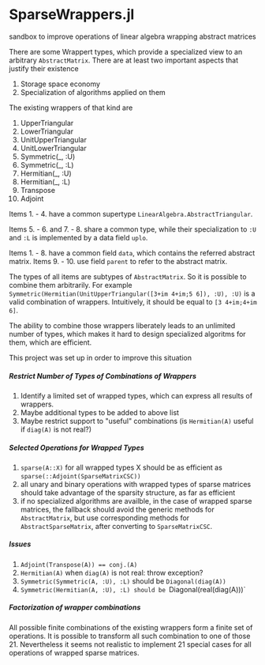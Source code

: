 # SparseWrappers.jl
sandbox to improve operations of linear algebra wrapping abstract matrices

There are some Wrappert types, which provide a specialized view to an arbitrary `AbstractMatrix`.
There are at least two important aspects that justify their existence

  1. Storage space economy
  2. Specialization of algorithms applied on them

The existing wrappers of that kind are

  1. UpperTriangular
  2. LowerTriangular
  3. UnitUpperTriangular
  4. UnitLowerTriangular
  5. Symmetric(_, :U)
  6. Symmetric(_, :L)
  7. Hermitian(_, :U)
  8. Hermitian(_, :L)
  9. Transpose
  10. Adjoint

Items 1. - 4. have a common supertype `LinearAlgebra.AbstractTriangular`.

Items 5. - 6. and 7. - 8. share a common type, while their specialization to `:U` and
`:L` is implemented by a data field `uplo`.

Items 1. - 8. have a common field `data`, which contains the referred abstract matrix.
Items 9. - 10. use field `parent` to refer to the abstract matrix.

The types of all items are subtypes of `AbstractMatrix`. So it is possible to combine them arbitrarily. For example `Symmetric(Hermitian(UnitUpperTriangular([3+im 4+im;5 6]), :U), :U)` is a valid combination of wrappers. Intuitively, it should be equal to `[3 4+im;4+im 6]`.

The ability to combine those wrappers liberately leads to an unlimited number of types,
which makes it hard to design specialized algoritms for them, which are efficient.

This project was set up in order to improve this situation

##### Restrict Number of Types of Combinations of Wrappers

  1. Identify a limited set of wrapped types, which can express all results of wrappers.
  2. Maybe additional types to be added to above list
  3. Maybe restrict support to "useful" combinations (is `Hermitian(A)` useful if `diag(A)` is not real?)

##### Selected Operations for Wrapped Types

  1. `sparse(A::X)` for all wrapped types X should be as efficient as    `sparse(::Adjoint(SparseMatrixCSC))`
  2. all unary and binary operations with wrapped types of sparse matrices should take 
  advantage of the sparsity structure, as far as efficient
  3. if no specialized algorithms are availble, in the case of wrapped sparse matrices,
  the fallback should avoid the generic methods for `AbstractMatrix`, but use corresponding
  methods for `AbstractSparseMatrix`, after converting to `SparseMatrixCSC`.

##### Issues

  1. `Adjoint(Transpose(A)) == conj.(A)`
  2. `Hermitian(A)` when `diag(A)` is not real: throw exception?
  3. `Symmetric(Symmetric(A, :U), :L)` should be `Diagonal(diag(A))`
  4. `Symmetric(Hermitian(A, :U), :L) should be `Diagonal(real(diag(A)))`

##### Factorization of wrapper combinations
All possible finite combinations of the existing wrappers form a finite set of operations. It is possible to transform all such combination to one of those 21. Nevertheless it seems not realistic to implement 21 special cases for all operations of wrapped sparse matrices.



 





  
 




  

